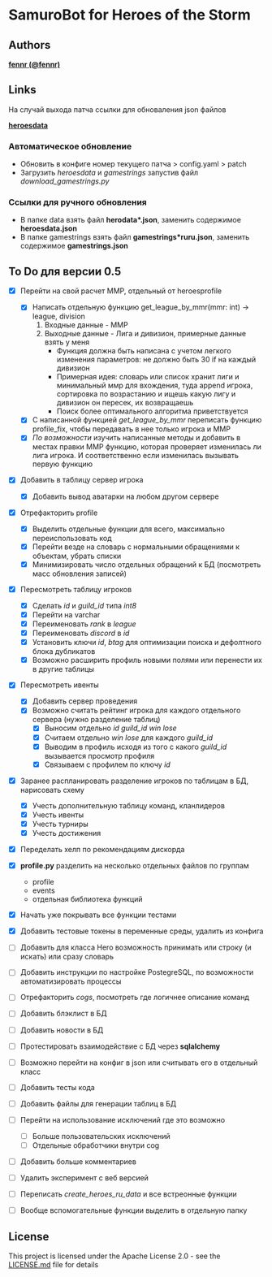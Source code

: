 # SamuroBot for Heroes of the Storm

## Authors

 **[fennr (@fennr)](fennr.github.io/)**

## Links

На случай выхода патча ссылки для обноваления json файлов

 **[heroesdata](https://github.com/HeroesToolChest/heroes-data/tree/master/heroesdata)**
### Автоматическое обновление
* Обновить в конфиге номер текущего патча > config.yaml > patch
* Загрузить *heroesdata* и *gamestrings* запустив файл *download_gamestrings.py*
### Ссылки для ручного обновления
* В папке data взять файл __herodata*.json__, заменить содержимое **heroesdata.json**
* В папке gamestrings взять файл __gamestrings*ruru.json__, заменить содержимое **gamestrings.json**

## To Do для версии 0.5


- [X] Перейти на свой расчет ММР, отдельный от heroesprofile
    - [X] Написать отдельную функцию get_league_by_mmr(mmr: int) -> league, division
        1. Входные данные - ММР
        2. Выходные данные - Лига и дивизион, примерные данные взять у меня
            - Функция должна быть написана с учетом легкого изменения параметров: не должно быть 30 if на каждый дивизион
            - Примерная идея: словарь или список хранит лиги и минимальный ммр для вхождения, туда append игрока, сортировка по возрастанию и ищешь какую лигу и дивизион он пересек, их возвращаешь
            - Поиск более оптимального алгоритма приветствуется
    - [X] С написанной функцией *get_league_by_mmr* переписать функцию profile_fix, чтобы передавать в нее только игрока и ММР 
    - [X] *По возможности* изучить написанные методы и добавить в местах правки ММР функцию, которая проверяет изменилась ли лига игрока. И соответственно если изменилась вызывать первую функцию
- [X] Добавить в таблицу сервер игрока
    - [X] Добавить вывод аватарки на любом другом сервере
- [X] Отрефакторить profile
    - [X] Выделить отдельные функции для всего, максимально переиспользовать код
    - [X] Перейти везде на словарь с нормальными обращениями к объектам, убрать списки
    - [X] Минимизировать число отдельных обращений к БД (посмотреть масс обновления записей)
- [X] Пересмотреть таблицу игроков
    - [X] Сделать *id* и *guild_id* типа *int8*
    - [X] Перейти на varchar
    - [X] Переименовать *rank* в *league*
    - [X] Переименовать *discord* в *id*
    - [X] Установить ключи *id*, *btag* для оптимизации поиска и дефолтного блока дубликатов
    - [X] Возможно расширить профиль новыми полями или перенести их в другие таблицы
- [X] Пересмотреть ивенты
    - [X] Добавить сервер проведения
    - [X] Возможно считать рейтинг игрока для каждого отдельного сервера (нужно разделение таблиц)
        - [X] Выносим отдельно *id* *guild_id* *win* *lose*
        - [X] Считаем отдельно *win* *lose* для каждого *guild_id*
        - [X] Выводим в профиль исходя из того с какого *guild_id* вызывается просмотр профиля
        - [X] Связываем с профилем по ключу *id*
- [X] Заранее распланировать разделение игроков по таблицам в БД, нарисовать схему
    - [X] Учесть дополнительную таблицу команд, кланлидеров
    - [X] Учесть ивенты
    - [X] Учесть турниры
    - [X] Учесть достижения
- [X] Переделать хелп по рекомендациям дискорда
- [X] **profile.py** разделить на несколько отдельных файлов по группам
    - profile
    - events
    - отдельная библиотека функций
- [X] Начать уже покрывать все функции тестами
- [X] Добавить тестовые токены в переменные среды, удалить из конфига
- [ ] Добавить для класса Hero возможность принимать или строку (и искать) или сразу словарь
- [ ] Добавить инструкции по настройке PostegreSQL, по возможности автоматизировать процессы
- [ ] Отрефакторить *cogs*, посмотреть где логичнее описание команд
- [ ] Добавить блэклист в БД
- [ ] Добавить новости в БД
- [ ] Протестировать взаимодействие с БД через **sqlalchemy**
- [ ] Возможно перейти на конфиг в json или считывать его в отдельный класс
- [ ] Добавить тесты кода
- [ ] Добавить файлы для генерации таблиц в БД
- [ ] Перейти на использование исключений где это возможно
    - [ ] Больше пользовательских исключений
    - [ ] Отдельные обработчики внутри cog
- [ ] Добавить больше комментариев
- [ ] Удалить эксперимент с веб версией
- [ ] Переписать *create_heroes_ru_data* и все встреонные функции
- [ ] Вообще вспомогательные функции выделить в отдельную папку


## License

This project is licensed under the Apache License 2.0 - see the [LICENSE.md](LICENSE.md) file for details
